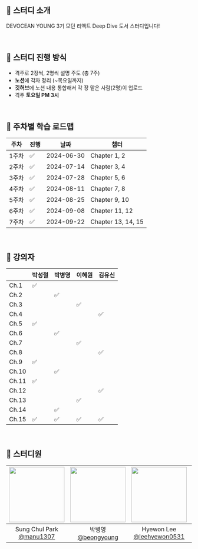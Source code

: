 ## 📌 스터디 소개
DEVOCEAN YOUNG 3기 모던 리액트 Deep Dive 도서 스터디입니다!

<br />

## 📌 스터디 진행 방식
- 격주로 2장씩, 2명씩 설명 주도 (총 7주)
- **노션**에 각자 정리 (~목요일까지)
- **깃허브**에 노션 내용 통합해서 각 장 맡은 사람(2명)이 업로드
- 격주 **토요일 PM 3시**

<br />

## 📌 주차별 학습 로드맵
| 주차  | 진행 | 날짜       | 챕터               |
|-------|------|------------|--------------------|
| 1주차 |   ✅  | 2024-06-30 | Chapter 1, 2       |
| 2주차 |   ✅  | 2024-07-14 | Chapter 3, 4       |
| 3주차 |  ✅    | 2024-07-28 | Chapter 5, 6       |
| 4주차 |   ✅   | 2024-08-11 | Chapter 7, 8       |
| 5주차 |   ✅   | 2024-08-25 | Chapter 9, 10      |
| 6주차 | ✅     | 2024-09-08 | Chapter 11, 12     |
| 7주차 |  ✅    | 2024-09-22 | Chapter 13, 14, 15 |

<br />

## 🎤 강의자
|       | 박성철 | 박병영 | 이혜원 | 김유신 |
|-------|--------|--------|--------|--------|
| Ch.1  | ✅      |        |        |        |
| Ch.2  |        | ✅      |        |        |
| Ch.3  |        |        | ✅      |        |
| Ch.4  |        |        |        | ✅      |
| Ch.5  | ✅      |        |        |        |
| Ch.6  |        | ✅      |        |        |
| Ch.7  |        |        | ✅      |        |
| Ch.8  |        |        |        | ✅      |
| Ch.9  | ✅      |        |        |        |
| Ch.10 |        | ✅      |        |        |
| Ch.11 |   ✅     |        |       |        |
| Ch.12 |        |        |        | ✅      |
| Ch.13 |        |        |  ✅      |        |
| Ch.14 |        |   ✅    |        |        |
| Ch.15 |  ✅      |   ✅     |    ✅    | ✅       |

<br />

## 👤 스터디원

|<img src="https://avatars.githubusercontent.com/u/66587876?v=4" width="150" height="150"/>|<img src="https://avatars.githubusercontent.com/u/50867167?v=4" width="150" height="150"/>|<img src="https://avatars.githubusercontent.com/u/50830078?v=4" width="150" height="150"/>|<img src="https://avatars.githubusercontent.com/u/87323603?v=4" width="150" height="150"/>|
|:-:|:-:|:-:|:-:|
|Sung Chul Park<br/>[@manu1307](https://github.com/manu1307)|박병영<br/>[@beongyoung](https://github.com/beongyoung)|Hyewon Lee<br/>[@leehyewon0531](https://github.com/leehyewon0531)|Yooshin Kim<br/>[@yusiny](https://github.com/yusiny)|
